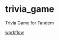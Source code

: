 # trivia_game
Trivia Game for Tandem

[workflow](https://drive.google.com/file/d/1UUQFq5ggYhONoP4VI0vUid9KyBtSXdPI/view?usp=sharing)

